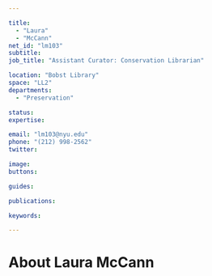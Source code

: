 ```yaml
---

title:
  - "Laura"
  - "McCann"
net_id: "lm103"
subtitle: 
job_title: "Assistant Curator: Conservation Librarian"

location: "Bobst Library"
space: "LL2"
departments:
  - "Preservation"

status: 
expertise:

email: "lm103@nyu.edu"
phone: "(212) 998-2562"
twitter: 

image: 
buttons:

guides:

publications:

keywords:

---
```


# About Laura McCann


